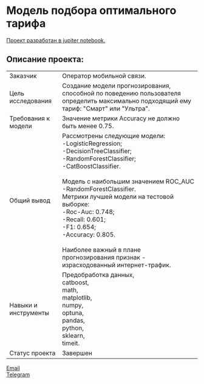 # Модель подбора оптимального тарифа

[Проект разработан в jupiter notebook.](https://github.com/data-analyst-mr/DataScienceProjects/blob/main/projects/educational%20project/mobile_tariff/mobil_tarif.ipynb)<br/>

## Описание проекта:
|   |  |
|---------------|-------------------|
|Заказчик| Оператор мобильной связи.|
|Цель исследования| Создание модели прогнозирования, способной по поведению пользователя определить максимально подходящий ему тариф: "Смарт" или "Ультра".|
|Требования к модели| Значение метрики Accuracy не должно быть менее 0.75.|
|Общий вывод|Рассмотрены следующие модели:<br/>-LogisticRegression;<br/>-DecisionTreeClassifier;<br/>-RandomForestClassifier;<br/>-CatBoostClassifier.<br/><br/>Модель с наибольшим значением ROC_AUC -RandomForestClassifier.<br/>Метрики лучшей модели на тестовой выборке:<br/>-Roc-Auc: 0.748;<br/>-Recall: 0.601;<br/>-F1: 0.654;<br/>-Accuracy: 0.805.<br/><br/>Наиболее важный в плане прогнозирования признак - израсходованный интернет-трафик.|
|Навыки и инструменты|Предобработка данных,<br/>catboost,<br/>math,<br/>matplotlib,<br/>numpy,<br/>optuna,<br/>pandas,<br/>python,<br/>sklearn,<br/>timeit.|
|Статус проекта| Завершен|


[Email](mailto:mikhail-shestakov-2022@bk.ru)<br/>
[Telegram](https://t.me/mshestakov1)


